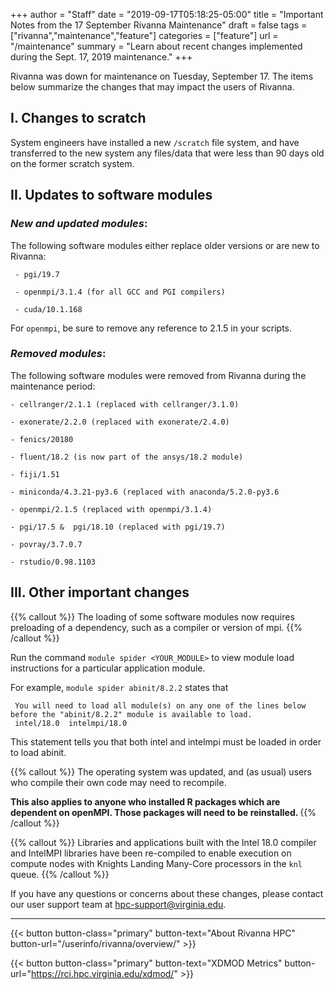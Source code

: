 +++
author = "Staff"
date = "2019-09-17T05:18:25-05:00"
title = "Important Notes from the 17 September Rivanna Maintenance"
draft = false
tags = ["rivanna","maintenance","feature"]
categories = ["feature"]
url = "/maintenance"
summary = "Learn about recent changes implemented during the Sept. 17, 2019 maintenance."
+++

<p class=lead>Rivanna was down for maintenance on Tuesday, September 17.  The items below summarize the changes that may impact the users of Rivanna.
</p>


## I.  **Changes to scratch**

System engineers have installed a new `/scratch` file system, and have transferred to the new system any files/data that were less than 90 days old on the former scratch system.

## II.  **Updates to software modules**
### _New and updated modules_:

The following software modules either replace older versions or are new to Rivanna: <br>

     - pgi/19.7

     - openmpi/3.1.4 (for all GCC and PGI compilers)

     - cuda/10.1.168

For `openmpi`, be sure to remove any reference to 2.1.5 in your scripts.

### _Removed modules_:

The following software modules were removed from Rivanna during the maintenance period:

    - cellranger/2.1.1 (replaced with cellranger/3.1.0)

    - exonerate/2.2.0 (replaced with exonerate/2.4.0)

    - fenics/20180

    - fluent/18.2 (is now part of the ansys/18.2 module)

    - fiji/1.51

    - miniconda/4.3.21-py3.6 (replaced with anaconda/5.2.0-py3.6

    - openmpi/2.1.5 (replaced with openmpi/3.1.4)

    - pgi/17.5 &  pgi/18.10 (replaced with pgi/19.7)

    - povray/3.7.0.7

    - rstudio/0.98.1103


## III. **Other important changes**

{{% callout %}}
The loading of some software modules now requires preloading of a dependency, such as a compiler or version of mpi.
{{% /callout %}}

Run the command `module spider <YOUR_MODULE>` to view module load instructions for a particular application module.

For example,  `module spider abinit/8.2.2`  states that

     You will need to load all module(s) on any one of the lines below before the "abinit/8.2.2" module is available to load.
     intel/18.0  intelmpi/18.0


This statement tells you that both intel and intelmpi must be loaded in order to load abinit.


{{% callout %}}
The operating system was updated, and (as usual) users who compile their own code may need to recompile.

<b>
This also applies to anyone who installed R packages which are dependent on openMPI. Those packages will need to be reinstalled.
</b>
{{% /callout %}}

{{% callout %}}
Libraries and applications built with the Intel 18.0 compiler and IntelMPI libraries have been re-compiled to enable execution on compute nodes with Knights Landing Many-Core processors in the `knl` queue.
{{% /callout %}}


If you have any questions or concerns about these changes, please contact our user support team at [hpc-support@virginia.edu](mailto:hpc-support@virginia.edu).

- - -

{{< button button-class="primary" button-text="About Rivanna HPC" button-url="/userinfo/rivanna/overview/" >}}

{{< button button-class="primary" button-text="XDMOD Metrics" button-url="https://rci.hpc.virginia.edu/xdmod/" >}}
